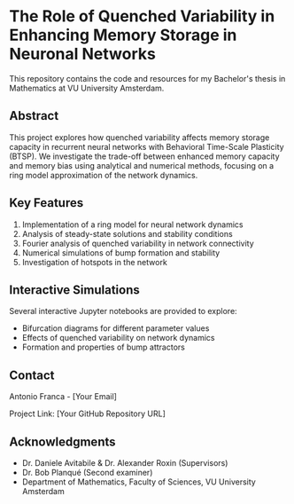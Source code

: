 # The Role of Quenched Variability in Enhancing Memory Storage in Neuronal Networks

This repository contains the code and resources for my Bachelor's thesis in Mathematics at VU University Amsterdam.

## Abstract

This project explores how quenched variability affects memory storage capacity in recurrent neural networks with Behavioral Time-Scale Plasticity (BTSP). We investigate the trade-off between enhanced memory capacity and memory bias using analytical and numerical methods, focusing on a ring model approximation of the network dynamics.

## Key Features

1. Implementation of a ring model for neural network dynamics
2. Analysis of steady-state solutions and stability conditions
3. Fourier analysis of quenched variability in network connectivity
4. Numerical simulations of bump formation and stability
5. Investigation of hotspots in the network

## Interactive Simulations

Several interactive Jupyter notebooks are provided to explore:
- Bifurcation diagrams for different parameter values
- Effects of quenched variability on network dynamics
- Formation and properties of bump attractors

## Contact

Antonio Franca - [Your Email]

Project Link: [Your GitHub Repository URL]

## Acknowledgments

- Dr. Daniele Avitabile & Dr. Alexander Roxin (Supervisors)
- Dr. Bob Planqué (Second examiner)
- Department of Mathematics, Faculty of Sciences, VU University Amsterdam